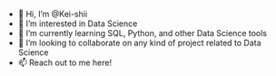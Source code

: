 - 👋 Hi, I’m @Kei-shii
- 👀 I’m interested in Data Science 
- 🌱 I’m currently learning SQL, Python, and other Data Science tools
- 💞️ I’m looking to collaborate on any kind of project related to Data Science
- 📫 Reach out to me here!
